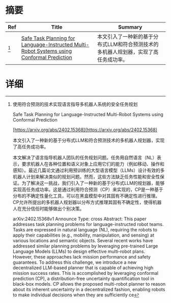 # 摘要

| Ref | Title | Summary |
| --- | --- | --- |
| [^1] | [Safe Task Planning for Language-Instructed Multi-Robot Systems using Conformal Prediction](https://arxiv.org/abs/2402.15368) | 本文引入了一种新的基于分布式LLM和符合预测技术的多机器人规划器，实现了高任务成功率。 |

# 详细

[^1]: 使用符合预测的技术实现语言指导多机器人系统的安全任务规划

    Safe Task Planning for Language-Instructed Multi-Robot Systems using Conformal Prediction

    [https://arxiv.org/abs/2402.15368](https://arxiv.org/abs/2402.15368)

    本文引入了一种新的基于分布式LLM和符合预测技术的多机器人规划器，实现了高任务成功率。

    

    本文解决了语言指导机器人团队的任务规划问题。任务用自然语言（NL）表示，要求机器人在各种位置和语义对象上应用它们的能力（例如移动、操作和感知）。最近几篇论文通过利用预训练的大型语言模型（LLMs）设计有效的多机器人计划来解决类似的规划问题。然而，这些方法缺乏任务性能和安全性保证。为了解决这一挑战，我们引入了一种新的基于分布式LLM的规划器，能够实现高任务成功率。这是通过利用符合预测（CP）来实现的，CP是一种基于分布的不确定性量化工具，可以在黑盒模型中对其固有不确定性进行推理。CP允许所提出的多机器人规划器以分布方式推理其固有不确定性，使得机器人在充分信任时能够做出个别决策。

    arXiv:2402.15368v1 Announce Type: cross  Abstract: This paper addresses task planning problems for language-instructed robot teams. Tasks are expressed in natural language (NL), requiring the robots to apply their capabilities (e.g., mobility, manipulation, and sensing) at various locations and semantic objects. Several recent works have addressed similar planning problems by leveraging pre-trained Large Language Models (LLMs) to design effective multi-robot plans. However, these approaches lack mission performance and safety guarantees. To address this challenge, we introduce a new decentralized LLM-based planner that is capable of achieving high mission success rates. This is accomplished by leveraging conformal prediction (CP), a distribution-free uncertainty quantification tool in black-box models. CP allows the proposed multi-robot planner to reason about its inherent uncertainty in a decentralized fashion, enabling robots to make individual decisions when they are sufficiently ce
    

